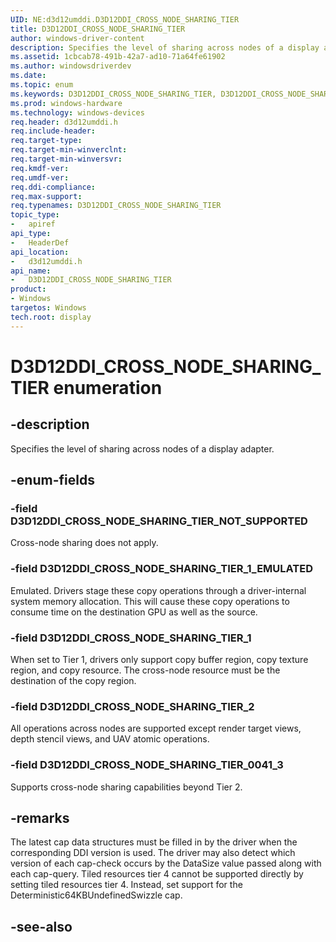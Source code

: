 ```yaml
---
UID: NE:d3d12umddi.D3D12DDI_CROSS_NODE_SHARING_TIER
title: D3D12DDI_CROSS_NODE_SHARING_TIER
author: windows-driver-content
description: Specifies the level of sharing across nodes of a display adapter.
ms.assetid: 1cbcab78-491b-42a7-ad10-71a64fe61902
ms.author: windowsdriverdev
ms.date:
ms.topic: enum
ms.keywords: D3D12DDI_CROSS_NODE_SHARING_TIER, D3D12DDI_CROSS_NODE_SHARING_TIER,
ms.prod: windows-hardware
ms.technology: windows-devices
req.header: d3d12umddi.h
req.include-header:
req.target-type:
req.target-min-winverclnt:
req.target-min-winversvr:
req.kmdf-ver:
req.umdf-ver:
req.ddi-compliance:
req.max-support:
req.typenames: D3D12DDI_CROSS_NODE_SHARING_TIER
topic_type:
-	apiref
api_type:
-	HeaderDef
api_location:
-	d3d12umddi.h
api_name:
-	D3D12DDI_CROSS_NODE_SHARING_TIER
product: 
- Windows
targetos: Windows
tech.root: display
---
```


# D3D12DDI_CROSS_NODE_SHARING_TIER enumeration

## -description

Specifies the level of sharing across nodes of a display adapter.

## -enum-fields

### -field D3D12DDI_CROSS_NODE_SHARING_TIER_NOT_SUPPORTED

Cross-node sharing does not apply.

### -field D3D12DDI_CROSS_NODE_SHARING_TIER_1_EMULATED

Emulated. Drivers stage these copy operations through a driver-internal system memory allocation. This will cause these copy operations to consume time on the destination GPU as well as the source.

### -field D3D12DDI_CROSS_NODE_SHARING_TIER_1

When set to Tier 1, drivers only support copy buffer region, copy texture region, and copy resource. The cross-node resource must be the destination of the copy region.

### -field D3D12DDI_CROSS_NODE_SHARING_TIER_2

All operations across nodes are supported except render target views, depth stencil views, and UAV atomic operations.

### -field D3D12DDI_CROSS_NODE_SHARING_TIER_0041_3

Supports cross-node sharing capabilities beyond Tier 2.

## -remarks

The latest cap data structures must be filled in by the driver when the corresponding DDI version is used. The driver may also detect which version of each cap-check occurs by the DataSize value passed along with each cap-query.
Tiled resources tier 4 cannot be supported directly by setting tiled resources tier 4. Instead, set support for the Deterministic64KBUndefinedSwizzle cap.

## -see-also